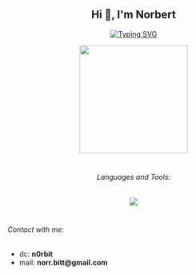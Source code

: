 <h2 align="center">Hi 👋, I'm Norbert</h1>

<p align="center">
 
<a href="https://github.com/Norbit4/">
 <img src="https://readme-typing-svg.demolab.com?font=Chivo+Mono&weight=300&size=14&pause=3000&color=F7E5DC&center=true&vCenter=true&lines=A+passionate+developer+from+Poland+%3C3" alt="Typing SVG" /></a>
 
</p>

<!-- <h4 align="center">A passionate developer from Poland </h4>  -->

<p align="center">

<a href="https://github.com/Norbit4/" target="_blank" rel="noreferrer">
 <img src="https://i.pinimg.com/originals/e8/f4/53/e8f453469a3ec97ecd354df465d73913.gif" width="216" height="216"/></a> 

</p>

#


<h6 align="center">Languages and Tools:</h3>


<p align="center">
  <a href="https://skillicons.dev">
    <img src="https://skillicons.dev/icons?i=java,js,spring,nodejs,linux,docker,redis,mysql,mongodb" />
  </a>
</p>

#

<h6>Contact with me:</i> </h6>

<ul> 
<li> dc: <b>n0rbit</li></b>
<li> mail: <b>norr.bitt@gmail.com</li></b>
</ul> 
